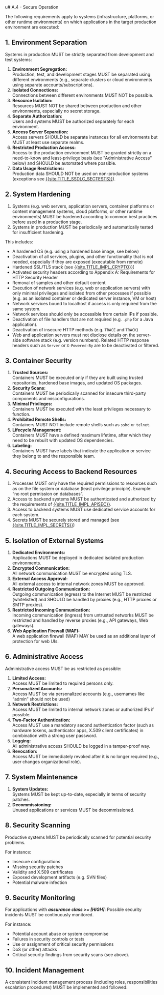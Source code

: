 u# A.4 - Secure Operation

The following requirements apply to systems (infrastructure, platforms, or other runtime environments) on which applications in the target production environment are executed:

## 1. Environment Separation
Systems in production MUST be strictly separated from development and test systems:

1. **Environment Segregation:**  
   Production, test, and development stages MUST be separated using different environments (e.g., separate clusters or cloud environments using separate accounts/subscriptions).
2. **Isolated Connections:**  
   Connections between different environments MUST NOT be possible.
3. **Resource Isolation:**  
   Resources MUST NOT be shared between production and other environments, especially no secret storage.
4. **Separate Authorization:**  
   Users and systems MUST be authorized separately for each environment.
5. **Access Server Separation:**  
   Access servers SHOULD be separate instances for all environments but MUST at least use separate realms.
6. **Restricted Production Access:**  
   Access to the production environment MUST be granted strictly on a need-to-know and least-privilege basis (see "Administrative Access" below) and SHOULD be automated where possible.
7. **Data Usage Restrictions:**  
   Production data SHOULD NOT be used on non-production systems (exceptions see [{{site.TITLE_SSDLC_SECTESTS}}]({{site.URL_SSDLC_SECTESTS}})).
   
## 2. System Hardening
1. Systems (e.g. web servers, application servers, container platforms or content management systems, cloud platforms, or other runtime environments) MUST be hardened according to common best practices before used in a production stage.
2. Systems in production MUST be periodically and automatically tested for insufficient hardening.

This includes:
- A hardened OS (e.g. using a hardened base image, see below)
- Deactivation of all services, plugins, and other functionality that is not needed, especially if they are exposed (executable from remote)
- Hardened SSL/TLS stack (see [{{site.TITLE_IMPL_CRYPTO}}]({{site.URL_IMPL_CRYPTO}}))
- Activated security headers according to Appendix A: Requirements for HTTP Security Header
- Removal of samples and other default content
- Execution of network services (e.g. web or application servers) with only minimal privileges and isolated from other processes if possible (e.g. as an isolated container or dedicated server instance, VM or host)
- Network services bound to localhost if access is only required from the same system.
- Network services should only be accessible from certain IPs if possible.
- Deactivation of file handlers that are not required (e.g. `.php` for a Java application).
- Deactivation of insecure HTTP methods (e.g. `TRACE` and `TRACK`)
- Web and application servers must not disclose details on the server-side software stack (e.g. version numbers). Related HTTP response headers such as `Server` or `X-Powered-By` are to be deactivated or filtered.

## 3. Container Security
1. **Trusted Sources:**  
   Containers MUST be executed only if they are built using trusted repositories, hardened base images, and updated OS packages.
2. **Security Scans:**  
   Containers MUST be periodically scanned for insecure third-party components and misconfigurations.
3. **Minimal Privileges:**  
   Containers MUST be executed with the least privileges necessary to function.
4. **Prohibited Remote Shells:**  
   Containers MUST NOT include remote shells such as `sshd` or `telnet`.
5. **Lifecycle Management:**  
   Containers MUST have a defined maximum lifetime, after which they need to be rebuilt with updated OS dependencies.
6. **Labeling:**  
   Containers MUST have labels that indicate the application or service they belong to and the responsible team.

## 4. Securing Access to Backend Resources
1. Processes MUST only have the required permissions to resources such as on the file system or database (least privilege principle). Example: “no root permission on databases”.
2. Access to backend systems MUST be authenticated and authorized by the requirements of [{{site.TITLE_IMPL_APISEC}}]({{site.URL_IMPL_APISEC}}).
3. Access to backend systems MUST use dedicated service accounts for each system.
4. Secrets MUST be securely stored and managed (see [{{site.TITLE_IMPL_SECRETS}}]({{site.URL_IMPL_SECRETS}}))

## 5. Isolation of External Systems

1. **Dedicated Environments:**  
   Applications MUST be deployed in dedicated isolated production environments.
2. **Encrypted Communication:**  
   All network communication MUST be encrypted using TLS.
3. **External Access Approval:**  
   All external access to internal network zones MUST be approved.
4. **Restricted Outgoing Communication:**  
   Outgoing communication (egress) to the Internet MUST be restricted (whitelisted) and SHOULD be handled by proxies (e.g., HTTP proxies or SMTP proxies).
5. **Restricted Incoming Communication:**  
   Incoming communication (ingress) from untrusted networks MUST be restricted and handled by reverse proxies (e.g., API gateways, Web gateways).
6. **Web Application Firewall (WAF):**  
   A web application firewall (WAF) MAY be used as an additional layer of protection for web UIs.

## 6. Administrative Access

Administrative access MUST be as restricted as possible:

1. **Limited Access:**  
   Access MUST be limited to required persons only.
2. **Personalized Accounts:**  
   Access MUST be via personalized accounts (e.g., usernames like “admin” should not be used)
3. **Network Restrictions:**  
   Access MUST be limited to internal network zones or authorized IPs if possible.
4. **Two-Factor Authentication:**  
   Access MUST use a mandatory second authentication factor (such as hardware tokens, authenticator apps, X.509 client certificates) in combination with a strong user password.
5. **Logging:**  
   All administrative access SHOULD be logged in a tamper-proof way.
6. **Revocation:**  
   Access MUST be immediately revoked after it is no longer required (e.g., user changes organizational role).

## 7. System Maintenance

1. **System Updates:**  
   Systems MUST be kept up-to-date, especially in terms of security patches.
2. **Decommissioning:**  
   Unused applications or services MUST be decommissioned.

## 8. Security Scanning
Productive systems MUST be periodically scanned for potential security problems. 

For instance:
- Insecure configurations
- Missing security patches
- Validity and X.509 certificates
- Exposed development artifacts (e.g. SVN files)
- Potential malware infection

## 9. Security Monitoring
For applications with ***assurance class >= [HIGH]***: Possible security incidents MUST be continuously monitored. 

For instance:
- Potential account abuse or system compromise
- Failures in security controls or tests
- Use or assignment of critical security permissions
- DoS (or other) attacks
- Critical security findings from security scans (see above).

## 10. Incident Management

A consistent incident management process (including roles, responsibilities escalation procedures) MUST be implemented and followed.
